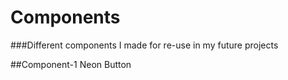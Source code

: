 # Components

###Different components I made for re-use in my future projects

##Component-1 Neon Button


